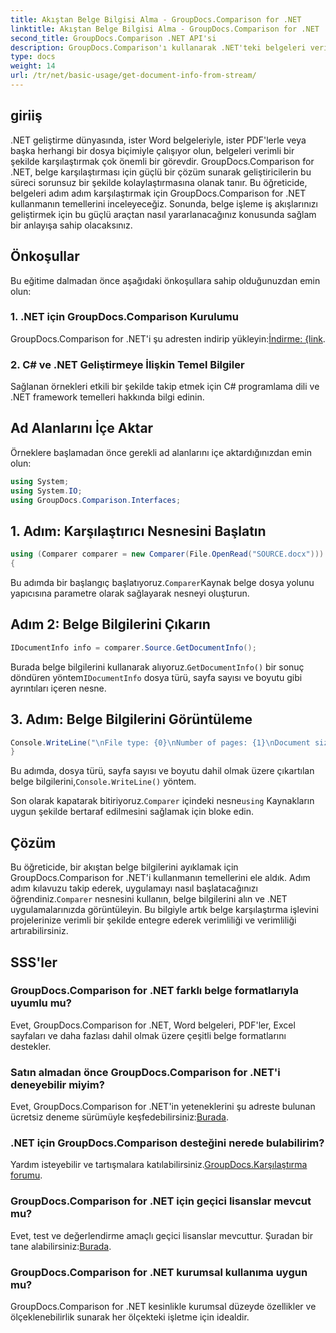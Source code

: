```yaml
---
title: Akıştan Belge Bilgisi Alma - GroupDocs.Comparison for .NET
linktitle: Akıştan Belge Bilgisi Alma - GroupDocs.Comparison for .NET
second_title: GroupDocs.Comparison .NET API'si
description: GroupDocs.Comparison'ı kullanarak .NET'teki belgeleri verimli bir şekilde nasıl karşılaştıracağınızı öğrenin ve belge işleme iş akışlarınızı sorunsuz bir şekilde geliştirin.
type: docs
weight: 14
url: /tr/net/basic-usage/get-document-info-from-stream/
---
```

## giriiş
.NET geliştirme dünyasında, ister Word belgeleriyle, ister PDF'lerle veya başka herhangi bir dosya biçimiyle çalışıyor olun, belgeleri verimli bir şekilde karşılaştırmak çok önemli bir görevdir. GroupDocs.Comparison for .NET, belge karşılaştırması için güçlü bir çözüm sunarak geliştiricilerin bu süreci sorunsuz bir şekilde kolaylaştırmasına olanak tanır. Bu öğreticide, belgeleri adım adım karşılaştırmak için GroupDocs.Comparison for .NET kullanmanın temellerini inceleyeceğiz. Sonunda, belge işleme iş akışlarınızı geliştirmek için bu güçlü araçtan nasıl yararlanacağınız konusunda sağlam bir anlayışa sahip olacaksınız.
## Önkoşullar
Bu eğitime dalmadan önce aşağıdaki önkoşullara sahip olduğunuzdan emin olun:
### 1. .NET için GroupDocs.Comparison Kurulumu
 GroupDocs.Comparison for .NET'i şu adresten indirip yükleyin:[İndirme: {link](https://releases.groupdocs.com/comparison/net/).
### 2. C# ve .NET Geliştirmeye İlişkin Temel Bilgiler
Sağlanan örnekleri etkili bir şekilde takip etmek için C# programlama dili ve .NET framework temelleri hakkında bilgi edinin.

## Ad Alanlarını İçe Aktar
Örneklere başlamadan önce gerekli ad alanlarını içe aktardığınızdan emin olun:
```csharp
using System;
using System.IO;
using GroupDocs.Comparison.Interfaces;
```

## 1. Adım: Karşılaştırıcı Nesnesini Başlatın
```csharp
using (Comparer comparer = new Comparer(File.OpenRead("SOURCE.docx")))
{
```
 Bu adımda bir başlangıç başlatıyoruz.`Comparer`Kaynak belge dosya yolunu yapıcısına parametre olarak sağlayarak nesneyi oluşturun.
## Adım 2: Belge Bilgilerini Çıkarın
```csharp
IDocumentInfo info = comparer.Source.GetDocumentInfo();
```
 Burada belge bilgilerini kullanarak alıyoruz.`GetDocumentInfo()` bir sonuç döndüren yöntem`IDocumentInfo` dosya türü, sayfa sayısı ve boyutu gibi ayrıntıları içeren nesne.
## 3. Adım: Belge Bilgilerini Görüntüleme
```csharp
Console.WriteLine("\nFile type: {0}\nNumber of pages: {1}\nDocument size: {2} bytes", info.FileType, info.PageCount, info.Size);
}
```
 Bu adımda, dosya türü, sayfa sayısı ve boyutu dahil olmak üzere çıkartılan belge bilgilerini,`Console.WriteLine()` yöntem.

 Son olarak kapatarak bitiriyoruz.`Comparer` içindeki nesne`using` Kaynakların uygun şekilde bertaraf edilmesini sağlamak için bloke edin.

## Çözüm
 Bu öğreticide, bir akıştan belge bilgilerini ayıklamak için GroupDocs.Comparison for .NET'i kullanmanın temellerini ele aldık. Adım adım kılavuzu takip ederek, uygulamayı nasıl başlatacağınızı öğrendiniz.`Comparer` nesnesini kullanın, belge bilgilerini alın ve .NET uygulamalarınızda görüntüleyin. Bu bilgiyle artık belge karşılaştırma işlevini projelerinize verimli bir şekilde entegre ederek verimliliği ve verimliliği artırabilirsiniz.
## SSS'ler
### GroupDocs.Comparison for .NET farklı belge formatlarıyla uyumlu mu?
Evet, GroupDocs.Comparison for .NET, Word belgeleri, PDF'ler, Excel sayfaları ve daha fazlası dahil olmak üzere çeşitli belge formatlarını destekler.
### Satın almadan önce GroupDocs.Comparison for .NET'i deneyebilir miyim?
 Evet, GroupDocs.Comparison for .NET'in yeteneklerini şu adreste bulunan ücretsiz deneme sürümüyle keşfedebilirsiniz:[Burada](https://releases.groupdocs.com/).
### .NET için GroupDocs.Comparison desteğini nerede bulabilirim?
 Yardım isteyebilir ve tartışmalara katılabilirsiniz.[GroupDocs.Karşılaştırma forumu](https://forum.groupdocs.com/c/comparison/12).
### GroupDocs.Comparison for .NET için geçici lisanslar mevcut mu?
 Evet, test ve değerlendirme amaçlı geçici lisanslar mevcuttur. Şuradan bir tane alabilirsiniz:[Burada](https://purchase.groupdocs.com/temporary-license/).
### GroupDocs.Comparison for .NET kurumsal kullanıma uygun mu?
GroupDocs.Comparison for .NET kesinlikle kurumsal düzeyde özellikler ve ölçeklenebilirlik sunarak her ölçekteki işletme için idealdir.